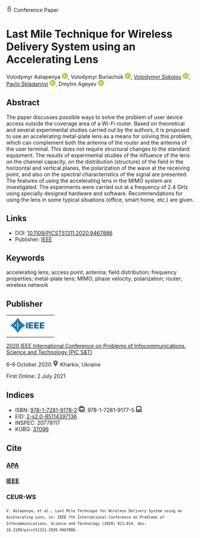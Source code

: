 <img src="/icons/lock.svg" width="16" height="16"> Conference Paper

# Last Mile Technique for Wireless Delivery System using an Accelerating Lens

Volodymyr Astapenya <a href="https://orcid.org/0000-0003-0124-216X" target="_blank"><img src="/icons/orcid.svg" width="16" height="16"></a>,
Volodymyr Buriachok <a href="https://orcid.org/0000-0002-4055-1494" target="_blank"><img src="/icons/orcid.svg" width="16" height="16"></a>,
<a href="https://volodymyr-sokolov.github.io/">Volodymyr Sokolov</a> <a href="https://orcid.org/0000-0002-9349-7946" target="_blank"><img src="/icons/orcid.svg" width="16" height="16"></a>,
<a href="/">Pavlo Skladannyi</a> <a href="https://orcid.org/0000-0002-7775-6039" target="_blank"><img src="/icons/orcid.svg" width="16" height="16"></a>,
Dmytro Ageyev <a href="https://orcid.org/0000-0002-2686-3854" target="_blank"><img src="/icons/orcid.svg" width="16" height="16"></a>

## Abstract

The paper discusses possible ways to solve the problem of user device access outside the coverage area of a Wi-Fi router. Based on theoretical and several experimental studies carried out by the authors, it is proposed to use an accelerating metal-plate lens as a means for solving this problem, which can complement both the antenna of the router and the antenna of the user terminal. This does not require structural changes to the standard equipment. The results of experimental studies of the influence of the lens on the channel capacity, on the distribution (structure) of the field in the horizontal and vertical planes, the polarization of the wave at the receiving point, and also on the spectral characteristics of the signal are presented. The features of using the accelerating lens in the MIMO system are investigated. The experiments were carried out at a frequency of 2.4 GHz using specially designed hardware and software. Recommendations for using the lens in some typical situations (office, smart home, etc.) are given.

## Links

* DOI: [10.1109/PICST51311.2020.9467886](https://doi.org/10.1109/PICST51311.2020.9467886) 
* Publisher: [IEEE](https://ieeexplore.ieee.org/document/9467886)

## Keywords

accelerating lens; access point; antenna; field distribution; frequency properties; metal-plate lens; MIMO; phase velocity; polarization; router; wireless network

## Publisher

<table>
<tr>
<td>
<img src="/icons/ieee.svg" height="50">
</td>
<td style="text-align: left;">
<span class="__dimensions_badge_embed__" data-doi="10.1109/PICST51311.2020.9467886" data-hide-zero-citations="true"></span><script async src="https://badge.dimensions.ai/badge.js" charset="utf-8"></script>
</td>
</tr>
</table>

[2020 IEEE International Conference on Problems of Infocommunications. Science and Technology (PIC S&T)](https://ieeexplore.ieee.org/xpl/conhome/9467832/proceeding)

6–9 October 2020 <img src="/icons/location-pin.svg" width="16" height="16"> Kharkiv, Ukraine

First Online: 2 July 2021

## Indices

* ISBN: [978-1-7281-9178-2](https://isbnsearch.org/isbn/978-1-7281-9178-2) <img src="/icons/print.svg" width="16" height="16">, 978-1-7281-9177-5 <img src="/icons/online.svg" width="16" height="16">
* EID: [2-s2.0-85114397136](http://www.scopus.com/record/display.url?origin=inward&eid=2-s2.0-85114397136)
* INSPEC: 20778117
* KUBG: [37096](http://elibrary.kubg.edu.ua/id/eprint/37096/)

## Cite

### [APA](https://citation.crosscite.org/format?doi=10.1109/PICST51311.2020.9467886&style=apa&lang=en-US)

### [IEEE](https://citation.crosscite.org/format?doi=10.1109/PICST51311.2020.9467886&style=ieee&lang=en-US)

### CEUR-WS

<small>`V. Astapenya, et al., Last Mile Technique for Wireless Delivery System using an Accelerating Lens, in: IEEE 7th International Conference on Problems of Infocommunications. Science and Technology (2020) 811–814. doi: 10.1109/picst51311.2020.9467886.`</small>